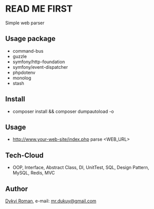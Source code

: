 # READ ME FIRST

Simple web parser

## Usage package
+ command-bus
+ guzzle
+ symfony/http-foundation
+ symfony/event-dispatcher
+ phpdotenv
+ monolog
+ stash

## Install
+ composer install && composer dumpautoload -o

## Usage
+ http://www.your-web-site/index.php parse <WEB_URL>

## Tech-Cloud 
+ OOP, Interface, Abstract Class, DI, UnitTest, SQL, Design Pattern, MySQL, Redis, MVC 

## Author
[Dykyi Roman](https://www.linkedin.com/in/roman-dykyi-43428543/), e-mail: [mr.dukuy@gmail.com](mailto:mr.dukuy@gmail.com)

